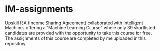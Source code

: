 # IM-assignments

Upskill ISA (Income Sharing Agreement) collaborated with Intelligent Machines offering a "Machine Learning Course" where only 39 shortlisted candidates are provided with the opportunity to take this course for free. The assignments of this course are completed by me uploaded in this repository.
